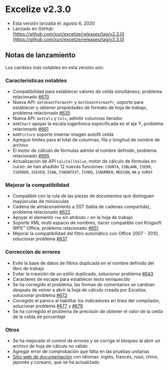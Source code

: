 # Excelize v2.3.0

* Esta versión lanzada el: agosto 6, 2020
* Lanzado en GitHub: [https://github.com/xuri/excelize/releases/tag/v2.3.0](https://github.com/xuri/excelize/releases/tag/v2.3.0)

## Notas de lanzamiento

Los cambios más notables en esta versión son:

### Características notables

* Compatibilidad para establecer valores de celda simultáneos, problema relacionado [#670](https://github.com/xuri/excelize/issues/670)
* Nueva API: `SetSheetFormatPr` y `GetSheetFormatPr`, soporte para establecer y obtener propiedades de formato de hoja de trabajo, problema relacionado [#635](https://github.com/xuri/excelize/issues/635)
* Nueva API: `GetCols` y `Cols`, admitir columnas iterador
* `AddChart` apoyar la escala logarítmica especificada en el eje Y, problema relacionado [#661](https://github.com/xuri/excelize/issues/661)
* `AddPicture` soporte insertar imagen autofit celda
* Agregue límites para el total de columnas, fila y longitud de nombre de archivo
* El motor de cálculo de fórmulas admite el nombre definido, problema relacionado [#665](https://github.com/xuri/excelize/issues/665)
* Actualización de API `CalcCellValue`, motor de cálculo de fórmulas en curso: se han añadido 12 nuevas funciones: `COUNTA`, `ISBLANK`, `ISERR`, `ISERROR`, `ISEVEN`, `ISNA`, `ISNONTEXT`, `ISODD`, `ISNUMBER`, `MEDIAN`, `NA` y `SUMIF`

### Mejorar la compatibilidad

* Compatible con la ruta de las piezas de documentos que distinguen mayúsculas de minúsculas
* Cadena de almacenamiento a SST (tabla de cadenas compartida), problema relacionado [#622](https://github.com/xuri/excelize/issues/622)
* Apoyar el elemento `row` sin atributo `r` en la hoja de trabajo
* Soporte XML multi espacio de nombres, hacer compatible con Kingsoft WPS&trade; Office, problema relacionado [#651](https://github.com/xuri/excelize/issues/651)
* Mejorar la compatibilidad del filtro automático con Office 2007 - 2010, solucionar problema [#637](https://github.com/xuri/excelize/issues/637)

### Corrección de errores

* Evite la base de datos de filtros duplicada en el nombre definido del libro de trabajo
* Evitar la creación de un estilo duplicado, solucionar problema [#643](https://github.com/xuri/excelize/issues/643)
* Caracteres de escape para establecer texto enriquecido
* Se ha corregido el problema, las formas de comentarios se cambian después de volver a abrir la hoja de cálculo creada por Excelize, solucionar problema [#672](https://github.com/xuri/excelize/issues/672)
* Corregido el pánico al habilitar los indicadores en línea del compilador, solucionar problema [#677](https://github.com/xuri/excelize/issues/677) y [#679](https://github.com/xuri/excelize/issues/679)
* Se ha corregido el problema de precisión de obtener el valor de la celda de la celda de porcentaje

### Otros

* Se ha mejorado el control de errores y se corrige el bloqueo al abrir un archivo de hoja de cálculo no válido
* Agregar error de comprobación que falta en las pruebas unitarias
* [Sitio web de documentación](https://xuri.me/excelize) con idiomas: inglés, francés, ruso, chino, japonés y coreano, que se ha actualizado

